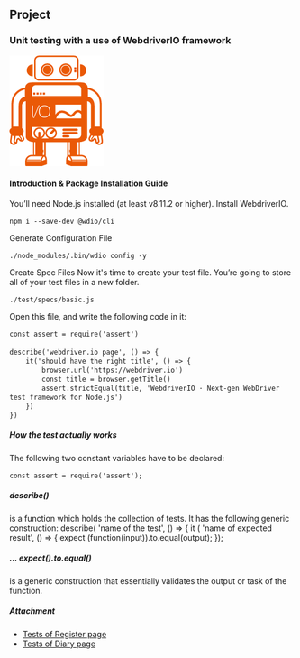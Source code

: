 ##                                   Project 
###               Unit testing with a use of WebdriverIO framework 

![](images/webdriverio.png)

#### Introduction & Package Installation Guide
 
   You’ll need Node.js installed (at least v8.11.2 or higher). Install WebdriverIO.
   
    npm i --save-dev @wdio/cli
   
   Generate Configuration File
   
    ./node_modules/.bin/wdio config -y
    
   Create Spec Files
    Now it's time to create your test file. You’re going to store all of your test files in a new folder. 
    
    ./test/specs/basic.js
   Open this file, and write the following code in it:
    
    const assert = require('assert')
    
    describe('webdriver.io page', () => {
        it('should have the right title', () => {
            browser.url('https://webdriver.io')
            const title = browser.getTitle()
            assert.strictEqual(title, 'WebdriverIO · Next-gen WebDriver test framework for Node.js')
        })
    })

##### How the test actually works

   The following two constant variables have to be declared:

    const assert = require('assert');
       
    
   ##### describe()
   is a function which holds the collection of tests. It has the following generic construction:
   describe( 'name of the test', () => {
    it ( 'name of expected result', () => {
    expect (function(input)).to.equal(output);
    });
    
   
   #####  ... expect().to.equal()  
   is a generic construction that essentially validates the output or task of the function.
   

##### Attachment

* [Tests of Register page](test/register.spec.js)
* [Tests of Diary page](test/createDailyReport.spec.js)